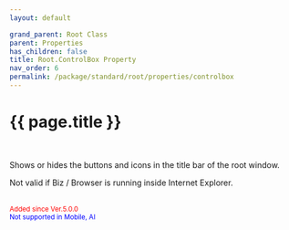 ```yaml
---
layout: default

grand_parent: Root Class
parent: Properties
has_children: false
title: Root.ControlBox Property
nav_order: 6
permalink: /package/standard/root/properties/controlbox
---
```

# {{ page.title }}
<br>

Shows or hides the buttons and icons in the title bar of the root window.

 

Not valid if Biz / Browser is running inside Internet Explorer.


<br><small><span style="color:red">Added since Ver.5.0.0</span></small>
<br><small><span style="color:blue">Not supported in Mobile, AI</span></small>